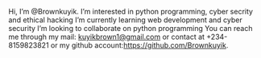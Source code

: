 Hi, I’m @Brownkuyik.
I’m interested in python programming, cyber secrity and ethical hacking
I’m currently learning web development and cyber security
I’m looking to collaborate on python programming
You can reach me through my mail: kuyikbrown1@gmail.com or contact at +234-8159823821 or my github account:https://github.com/Brownkuyik.
